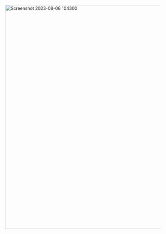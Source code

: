 <img width="727" alt="Screenshot 2023-08-08 104300" src="https://github.com/LINHTRAN9x/Angular-test/assets/133183567/adec903d-14fb-430d-b9e7-de8312962b81">

